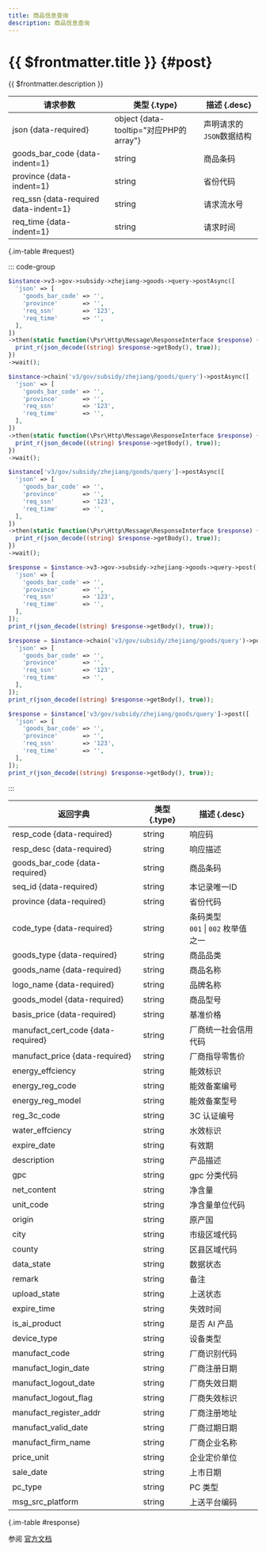 ```yaml
---
title: 商品信息查询
description: 商品信息查询
---
```


# {{ $frontmatter.title }} {#post}

{{ $frontmatter.description }}

| 请求参数 | 类型 {.type} | 描述 {.desc}
| --- | --- | ---
| json {data-required} | object {data-tooltip="对应PHP的array"} | 声明请求的`JSON`数据结构
| goods_bar_code {data-indent=1} | string | 商品条码
| province {data-indent=1} | string | 省份代码
| req_ssn {data-required data-indent=1} | string | 请求流水号
| req_time {data-indent=1} | string | 请求时间

{.im-table #request}

::: code-group

```php [异步纯链式]
$instance->v3->gov->subsidy->zhejiang->goods->query->postAsync([
  'json' => [
    'goods_bar_code' => '',
    'province'       => '',
    'req_ssn'        => '123',
    'req_time'       => '',
  ],
])
->then(static function(\Psr\Http\Message\ResponseInterface $response) {
  print_r(json_decode((string) $response->getBody(), true));
})
->wait();
```

```php [异步声明式]
$instance->chain('v3/gov/subsidy/zhejiang/goods/query')->postAsync([
  'json' => [
    'goods_bar_code' => '',
    'province'       => '',
    'req_ssn'        => '123',
    'req_time'       => '',
  ],
])
->then(static function(\Psr\Http\Message\ResponseInterface $response) {
  print_r(json_decode((string) $response->getBody(), true));
})
->wait();
```

```php [异步属性式]
$instance['v3/gov/subsidy/zhejiang/goods/query']->postAsync([
  'json' => [
    'goods_bar_code' => '',
    'province'       => '',
    'req_ssn'        => '123',
    'req_time'       => '',
  ],
])
->then(static function(\Psr\Http\Message\ResponseInterface $response) {
  print_r(json_decode((string) $response->getBody(), true));
})
->wait();
```

```php [同步纯链式]
$response = $instance->v3->gov->subsidy->zhejiang->goods->query->post([
  'json' => [
    'goods_bar_code' => '',
    'province'       => '',
    'req_ssn'        => '123',
    'req_time'       => '',
  ],
]);
print_r(json_decode((string) $response->getBody(), true));
```

```php [同步声明式]
$response = $instance->chain('v3/gov/subsidy/zhejiang/goods/query')->post([
  'json' => [
    'goods_bar_code' => '',
    'province'       => '',
    'req_ssn'        => '123',
    'req_time'       => '',
  ],
]);
print_r(json_decode((string) $response->getBody(), true));
```

```php [同步属性式]
$response = $instance['v3/gov/subsidy/zhejiang/goods/query']->post([
  'json' => [
    'goods_bar_code' => '',
    'province'       => '',
    'req_ssn'        => '123',
    'req_time'       => '',
  ],
]);
print_r(json_decode((string) $response->getBody(), true));
```

:::

| 返回字典 | 类型 {.type} | 描述 {.desc}
| --- | --- | ---
| resp_code {data-required} | string | 响应码
| resp_desc {data-required} | string | 响应描述
| goods_bar_code {data-required} | string | 商品条码
| seq_id {data-required} | string | 本记录唯一ID
| province {data-required} | string | 省份代码
| code_type {data-required} | string | 条码类型<br/>`001` \| `002` 枚举值之一
| goods_type {data-required} | string | 商品品类
| goods_name {data-required} | string | 商品名称
| logo_name {data-required} | string | 品牌名称
| goods_model {data-required} | string | 商品型号
| basis_price {data-required} | string | 基准价格
| manufact_cert_code {data-required} | string | 厂商统一社会信用代码
| manufact_price {data-required} | string | 厂商指导零售价
| energy_effciency | string | 能效标识
| energy_reg_code | string | 能效备案编号
| energy_reg_model | string | 能效备案型号
| reg_3c_code | string | 3C 认证编号
| water_effciency | string | 水效标识
| expire_date | string | 有效期
| description | string | 产品描述
| gpc | string | gpc 分类代码
| net_content | string | 净含量
| unit_code | string | 净含量单位代码
| origin | string | 原产国
| city | string | 市级区域代码
| county | string | 区县区域代码
| data_state | string | 数据状态
| remark | string | 备注
| upload_state | string | 上送状态
| expire_time | string | 失效时间
| is_ai_product | string | 是否 AI 产品
| device_type | string | 设备类型
| manufact_code | string | 厂商识别代码
| manufact_login_date | string | 厂商注册日期
| manufact_logout_date | string | 厂商失效日期
| manufact_logout_flag | string | 厂商失效标识
| manufact_register_addr | string | 厂商注册地址
| manufact_valid_date | string | 厂商过期日期
| manufact_firm_name | string | 厂商企业名称
| price_unit | string | 企业定价单位
| sale_date | string | 上市日期
| pc_type | string | PC 类型
| msg_src_platform | string | 上送平台编码

{.im-table #response}

参阅 [官方文档](https://pay.weixin.qq.com/doc/v3/partner/4013989530)
